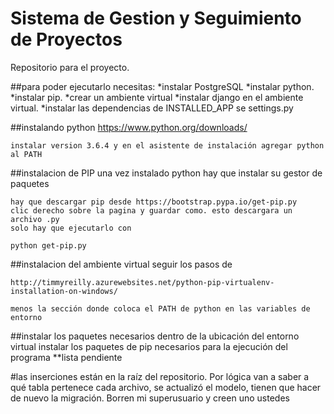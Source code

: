 ﻿# Sistema de Gestion y Seguimiento de Proyectos

Repositorio para el proyecto.

##para poder ejecutarlo necesitas:
    *instalar PostgreSQL
    *instalar python.
    *instalar pip.
    *crear un ambiente virtual
    *instalar django en el ambiente virtual.
    *instalar las dependencias de INSTALLED_APP se settings.py


##instalando python
    https://www.python.org/downloads/

    instalar version 3.6.4 y en el asistente de instalación agregar python al PATH

##instalacion de PIP
    una vez instalado python hay que instalar su gestor de paquetes

    hay que descargar pip desde https://bootstrap.pypa.io/get-pip.py
    clic derecho sobre la pagina y guardar como. esto descargara un archivo .py
    solo hay que ejecutarlo con

    python get-pip.py

##instalacion del ambiente virtual
    seguir los pasos de 
    
    http://timmyreilly.azurewebsites.net/python-pip-virtualenv-installation-on-windows/

    menos la sección donde coloca el PATH de python en las variables de entorno

##instalar los paquetes necesarios
    dentro de la ubicación del entorno virtual instalar los paquetes de pip
    necesarios para la ejecución del programa
    **lista pendiente

#las inserciones están en la raíz del repositorio. Por lógica van a saber a qué tabla pertenece cada archivo,
se actualizó el modelo, tienen que hacer de nuevo la migración. Borren mi superusuario y creen uno ustedes